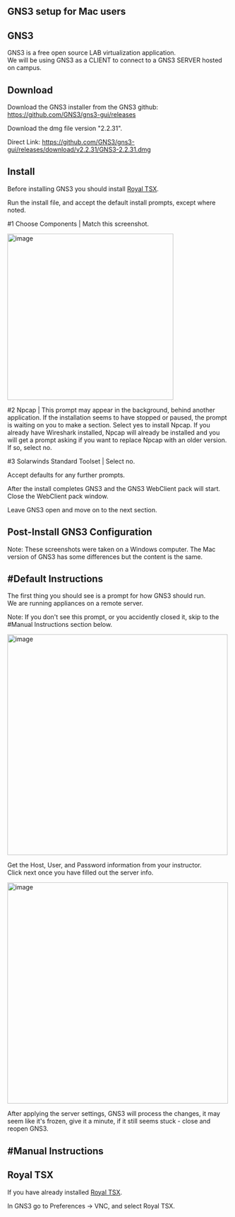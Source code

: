 GNS3 setup for Mac users
------------------------


GNS3
----

GNS3 is a free open source LAB virtualization application.  
We will be using GNS3 as a CLIENT to connect to a GNS3 SERVER hosted on campus.  

Download
--------

Download the GNS3 installer from the GNS3 github: https://github.com/GNS3/gns3-gui/releases

Download the dmg file version "2.2.31".

Direct Link: https://github.com/GNS3/gns3-gui/releases/download/v2.2.31/GNS3-2.2.31.dmg

Install
-------

Before installing GNS3 you should install [Royal TSX](https://github.com/divergence-wiki/ntt/blob/main/mac/royal-tsx-setup.md).  

Run the install file, and accept the default install prompts, except where noted.

#1 Choose Components | Match this screenshot.

<img width="376" alt="image" src="https://user-images.githubusercontent.com/102036007/163692222-c1be812b-d2e4-422a-90d9-4758f05059af.png">

#2 Npcap | This prompt may appear in the background, behind another application. If the installation seems to have stopped or paused, the prompt is waiting on you to make a section. Select yes to install Npcap. If you already have Wireshark installed, Npcap will already be installed and you will get a prompt asking if you want to replace Npcap with an older version. If so, select no.

#3 Solarwinds Standard Toolset | Select no.

Accept defaults for any further prompts.

After the install completes GNS3 and the GNS3 WebClient pack will start.  
Close the WebClient pack window.  

Leave GNS3 open and move on to the next section.  

Post-Install GNS3 Configuration
-------------------------------

Note: These screenshots were taken on a Windows computer. The Mac version of GNS3 has some differences but the content is the same.

#Default Instructions
---------------------

The first thing you should see is a prompt for how GNS3 should run.   
We are running appliances on a remote server.  

Note: If you don't see this prompt, or you accidently closed it, skip to the #Manual Instructions section below.  

<img width="499" alt="image" src="https://user-images.githubusercontent.com/102036007/163692739-c40c3a95-845c-4ef7-a65b-518e147dd992.png">

Get the Host, User, and Password information from your instructor.  
Click next once you have filled out the server info.  

<img width="500" alt="image" src="https://user-images.githubusercontent.com/102036007/163692766-9a43257c-c2de-41d9-b268-f3630067a289.png">

After applying the server settings, GNS3 will process the changes, it may seem like it's frozen, give it a minute, if it still seems stuck - close and reopen GNS3.

#Manual Instructions
--------------------

Royal TSX
---------

If you have already installed [Royal TSX](https://github.com/divergence-wiki/ntt/blob/main/mac/royal-tsx-setup.md).  

In GNS3 go to Preferences -> VNC, and select Royal TSX.

